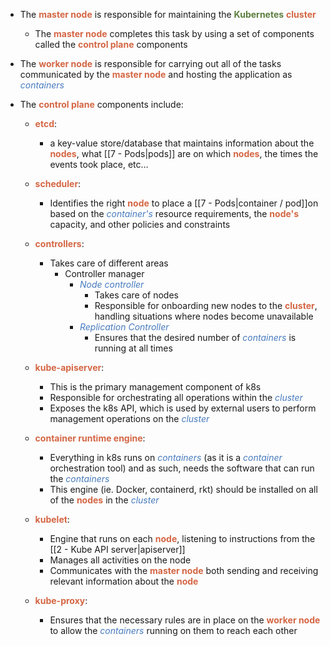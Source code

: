 - The <b><span style="color:#d46644">master node</span></b> is responsible for maintaining the <b><span style="color:#5c7e3e">Kubernetes</span></b> <b><span style="color:#d46644">cluster</span></b>
	- The <b><span style="color:#d46644">master node</span></b> completes this task by using a set of components called the <b><span style="color:#d46644">control plane</span></b> components

- The <b><span style="color:#d46644">worker node</span></b> is responsible for carrying out all of the tasks communicated by the <b><span style="color:#d46644">master node</span></b> and hosting the application as <i><span style="color:#477bbe">containers</span></i>

- The <b><span style="color:#d46644">control plane</span></b> components include:
	- <b><span style="color:#d46644">etcd</span></b>:
		- a key-value store/database that maintains information about the <b><span style="color:#d46644">nodes</span></b>, what [[7 - Pods|pods]] are on which <b><span style="color:#d46644">nodes</span></b>, the times the events took place, etc…

	- <b><span style="color:#d46644">scheduler</span></b>:
		- Identifies the right <b><span style="color:#d46644">node</span></b> to place a [[7 - Pods|container / pod]]on based on the <i><span style="color:#477bbe">container's</span></i> resource requirements, the <b><span style="color:#d46644">node's</span></b> capacity, and other policies and constraints

	- <b><span style="color:#d46644">controllers</span></b>:
		- Takes care of different areas
			- Controller manager
				- <i><span style="color:#477bbe">Node controller</span></i>
					- Takes care of nodes
					- Responsible for onboarding new nodes to the <b><span style="color:#d46644">cluster</span></b>, handling situations where nodes become unavailable
				- <i><span style="color:#477bbe">Replication Controller</span></i>
					- Ensures that the desired number of <i><span style="color:#477bbe">containers</span></i> is running at all times

	- <b><span style="color:#d46644">kube-apiserver</span></b>:
		- This is the primary management component of k8s
		- Responsible for orchestrating all operations within the <i><span style="color:#477bbe">cluster</span></i>
		- Exposes the k8s API, which is used by external users to perform management operations on the <i><span style="color:#477bbe">cluster</span></i>

	- <b><span style="color:#d46644">container runtime engine</span></b>:
		- Everything in k8s runs on <i><span style="color:#477bbe">containers</span></i> (as it is a <i><span style="color:#477bbe">container</span></i> orchestration tool) and as such, needs the software that can run the <i><span style="color:#477bbe">containers</span></i>
		- This engine (ie. Docker, containerd, rkt) should be installed on all of the <b><span style="color:#d46644">nodes</span></b> in the <i><span style="color:#477bbe">cluster</span></i>

	- <b><span style="color:#d46644">kubelet</span></b>:
		- Engine that runs on each <b><span style="color:#d46644">node</span></b>, listening to instructions from the [[2 - Kube API server|apiserver]]
		- Manages all activities on the node
		- Communicates with the <b><span style="color:#d46644">master node</span></b> both sending and receiving relevant information about the <b><span style="color:#d46644">node</span></b>

	- <b><span style="color:#d46644">kube-proxy</span></b>:
		- Ensures that the necessary rules are in place on the <b><span style="color:#d46644">worker node</span></b> to allow the <i><span style="color:#477bbe">containers</span></i> running on them to reach each other